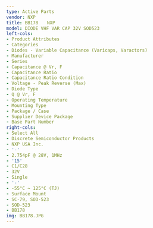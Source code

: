 ```yaml
---
type: Active Parts
vendor: NXP
title: BB178　　NXP
model: DIODE VHF VAR CAP 32V SOD523
left-cols:
- Product Attributes
- Categories
- Diodes - Variable Capacitance (Varicaps, Varactors)
- Manufacturer
- Series
- Capacitance @ Vr, F
- Capacitance Ratio
- Capacitance Ratio Condition
- Voltage - Peak Reverse (Max)
- Diode Type
- Q @ Vr, F
- Operating Temperature
- Mounting Type
- Package / Case
- Supplier Device Package
- Base Part Number
right-cols:
- Select All
- Discrete Semiconductor Products
- NXP USA Inc.
- '-'
- 2.754pF @ 28V, 1MHz
- '15'
- C1/C28
- 32V
- Single
- '-'
- -55°C ~ 125°C (TJ)
- Surface Mount
- SC-79, SOD-523
- SOD-523
- BB178
img: BB178.JPG
---
```

